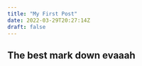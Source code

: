 ```yaml
---
title: "My First Post"
date: 2022-03-29T20:27:14Z
draft: false
---
```



## The best mark down evaaah
